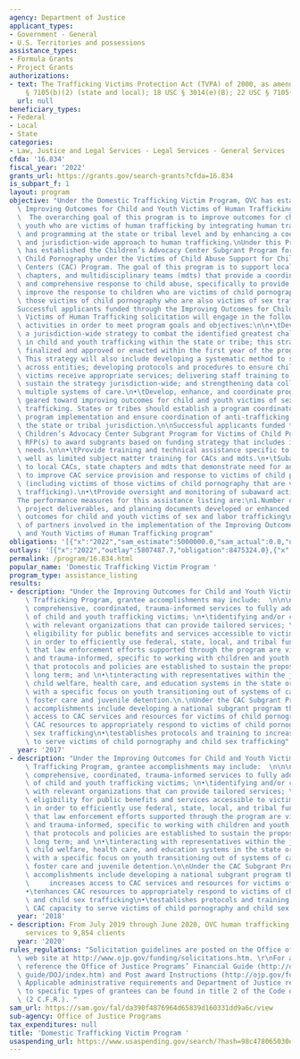 ```yaml
---
agency: Department of Justice
applicant_types:
- Government - General
- U.S. Territories and possessions
assistance_types:
- Formula Grants
- Project Grants
authorizations:
- text: The Trafficking Victims Protection Act (TVPA) of 2000, as amended; 22 USC
    § 7105(b)(2) (state and local); 18 USC § 3014(e)(B); 22 USC § 7105(b)(2) (DTVF).
  url: null
beneficiary_types:
- Federal
- Local
- State
categories:
- Law, Justice and Legal Services - Legal Services - General Services
cfda: '16.834'
fiscal_year: '2022'
grants_url: https://grants.gov/search-grants?cfda=16.834
is_subpart_f: 1
layout: program
objective: "Under the Domestic Trafficking Victim Program, OVC has established the\
  \ Improving Outcomes for Child and Youth Victims of Human Trafficking Program. \
  \  The overarching goal of this program is to improve outcomes for children and\
  \ youth who are victims of human trafficking by integrating human trafficking policy\
  \ and programming at the state or tribal level and by enhancing a coordinated, multidisciplinary,\
  \ and jurisdiction-wide approach to human trafficking.\nUnder this Program, OJJDP\
  \ has established the Children’s Advocacy Center Subgrant Program for Victims of\
  \ Child Pornography under the Victims of Child Abuse Support for Children’s Advocacy\
  \ Centers (CAC) Program. The goal of this program is to support local CACs, state\
  \ chapters, and multidisciplinary teams (mdts) that provide a coordinated investigation\
  \ and comprehensive response to child abuse, specifically to provide services and\
  \ improve the response to children who are victims of child pornography, including\
  \ those victims of child pornography who are also victims of sex trafficking.\n\n\
  Successful applicants funded through the Improving Outcomes for Child and Youth\
  \ Victims of Human Trafficking solicitation will engage in the following general\
  \ activities in order to meet program goals and objectives:\n\n•\tDevelop and implement\
  \ a jurisdiction-wide strategy to combat the identified greatest challenge areas\
  \ in child and youth trafficking within the state or tribe; this strategy must be\
  \ finalized and approved or enacted within the first year of the program start date.\
  \ This strategy will also include developing a systematic method to screen for victimization\
  \ across entities; developing protocols and procedures to ensure child and youth\
  \ victims receive appropriate services; delivering staff training to implement and\
  \ sustain the strategy jurisdiction-wide; and strengthening data collection across\
  \ multiple systems of care.\n•\tDevelop, enhance, and coordinate programs and activities\
  \ geared toward improving outcomes for child and youth victims of sex and labor\
  \ trafficking. States or tribes should establish a program coordinator role to oversee\
  \ program implementation and ensure coordination of anti-trafficking efforts in\
  \ the state or tribal jurisdiction.\n\nSuccessful applicants funded through the\
  \ Children’s Advocacy Center Subgrant Program for Victims of Child Pornography will:Release\
  \ RFP(s) to award subgrants based on funding strategy that includes identified national\
  \ needs.\n\n•\tProvide training and technical assistance specific to the RFP as\
  \ well as limited subject matter training for CACs and mdts.\n•\tSubaward funds\
  \ to local CACs, state chapters and mdts that demonstrate need for and capacity\
  \ to improve CAC service provision and response to victims of child pornography\
  \ (including victims of those victims of child pornography that are victims of sex\
  \ trafficking).\n•\tProvide oversight and monitoring of subaward activities.\n\n\
  The performance measures for this assistance listing are:\n1.Number of initiatives,\
  \ project deliverables, and planning documents developed or enhanced to improve\
  \ outcomes for child and youth victims of sex and labor trafficking\n2.Total number\
  \ of partners involved in the implementation of the Improving Outcomes for Child\
  \ and Youth Victims of Human Trafficking program"
obligations: '[{"x":"2022","sam_estimate":5000000.0,"sam_actual":0.0,"usa_spending_actual":6475324.0},{"x":"2023","sam_estimate":0.0,"sam_actual":0.0,"usa_spending_actual":6119713.0},{"x":"2024","sam_estimate":0.0,"sam_actual":0.0,"usa_spending_actual":0.0}]'
outlays: '[{"x":"2022","outlay":5807487.7,"obligation":8475324.0},{"x":"2023","outlay":123670.2,"obligation":4119713.0},{"x":"2024","outlay":1786437.81,"obligation":0.0}]'
permalink: /program/16.834.html
popular_name: 'Domestic Trafficking Victim Program '
program_type: assistance_listing
results:
- description: "Under the Improving Outcomes for Child and Youth Victims of Human\
    \ Trafficking Program, grantee accomplishments may include:  \n\n\n•\tproviding\
    \ comprehensive, coordinated, trauma-informed services to fully address the needs\
    \ of child and youth trafficking victims; \n•\tidentifying and/or coordinating\
    \ with relevant organizations that can provide tailored services; \n•\tidentifying\
    \ eligibility for public benefits and services accessible to victims of trafficking\
    \ in order to efficiently use federal, state, local, and tribal funds;\n•\tensuring\
    \ that law enforcement efforts supported through the program are victim-centered\
    \ and trauma-informed, specific to working with children and youth; \n•\tensuring\
    \ that protocols and policies are established to sustain the proposed program\
    \ long term; and \n•\tinteracting with representatives within the juvenile justice,\
    \ child welfare, health care, and education systems in the state or tribal jurisdiction,\
    \ with a specific focus on youth transitioning out of systems of care, including\
    \ foster care and juvenile detention.\n.\nUnder the CAC Subgrant Program, grantee\
    \ accomplishments include developing a national subgrant program that:increases\
    \ access to CAC services and resources for victims of child pornography\n•\tenhances\
    \ CAC resources to appropriately respond to victims of child pornography and child\
    \ sex trafficking\n•\testablishes protocols and training to increase CAC capacity\
    \ to serve victims of child pornography and child sex trafficking"
  year: '2017'
- description: "Under the Improving Outcomes for Child and Youth Victims of Human\
    \ Trafficking Program, grantee accomplishments may include:  \n\n\n•\tproviding\
    \ comprehensive, coordinated, trauma-informed services to fully address the needs\
    \ of child and youth trafficking victims; \n•\tidentifying and/or coordinating\
    \ with relevant organizations that can provide tailored services; \n•\tidentifying\
    \ eligibility for public benefits and services accessible to victims of trafficking\
    \ in order to efficiently use federal, state, local, and tribal funds;\n•\tensuring\
    \ that law enforcement efforts supported through the program are victim-centered\
    \ and trauma-informed, specific to working with children and youth; \n•\tensuring\
    \ that protocols and policies are established to sustain the proposed program\
    \ long term; and \n•\tinteracting with representatives within the juvenile justice,\
    \ child welfare, health care, and education systems in the state or tribal jurisdiction,\
    \ with a specific focus on youth transitioning out of systems of care, including\
    \ foster care and juvenile detention.\n\nUnder the CAC Subgrant Program, grantee\
    \ accomplishments include developing a national subgrant program that:\n\n•  \
    \     increases access to CAC services and resources for victims of child pornography\n\
    •\tenhances CAC resources to appropriately respond to victims of child pornography\
    \ and child sex trafficking\n•\testablishes protocols and training to increase\
    \ CAC capacity to serve victims of child pornography and child sex trafficking"
  year: '2018'
- description: From July 2019 through June 2020, OVC human trafficking grantees provided
    services to 9,854 clients
  year: '2020'
rules_regulations: "Solicitation guidelines are posted on the Office of Justice Programs\
  \ web site at http://www.ojp.gov/funding/solicitations.htm. \r\nFor additional guidance\
  \ reference the Office of Justice Programs’ Financial Guide (http://ojp.gov/financial\
  \ guide/DOJ/index.htm) and Post award Instructions (http://ojp.gov/funding/Implement/Resources/PostAwardInstructions.pdf).\
  \ Applicable administrative requirements and Department of Justice regulations applicable\
  \ to specific types of grantees can be found in title 2 of the Code of Federal Regulations\
  \ (2 C.F.R.). "
sam_url: https://sam.gov/fal/da390f4876964d65839d160331dd9a6c/view
sub-agency: Office of Justice Programs
tax_expenditures: null
title: 'Domestic Trafficking Victim Program '
usaspending_url: https://www.usaspending.gov/search/?hash=98c478065030edca07915811cd86d928
---
```

